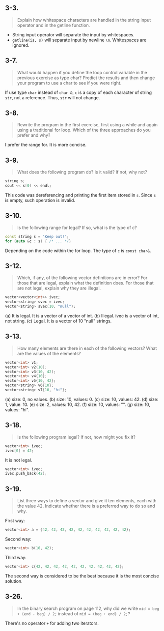 ## 3-3. 
>Explain how whitespace characters are handled in the string input operator and in the getline function.

 * String input operator will separate the input by whitespaces.
 * `getline(is, s)` will separate input by newline `\n`. Whitespaces are ignored.

## 3-7.
>What would happen if you define the loop control variable in the previous exercise as type char? Predict the results and then change your program to use a char to see if you were right.

If use type `char` instead of `char &`, `c` is a copy of each character of string `str`, not a reference. Thus, `str` will not change.

## 3-8.
>Rewrite the program in the first exercise, first using a while and again using a traditional for loop. Which of the three approaches do you prefer and why?

I prefer the range for. It is more concise.

## 3-9.
>What does the following program do? Is it valid? If not, why not?
```cpp
string s;
cout << s[0] << endl;
```

This code was dereferencing and printing the first item stored in `s`. Since `s` is empty, such operation is invalid.

## 3-10.
>Is the following range for legal? If so, what is the type of c?
```cpp
const string s = "Keep out!";
for (auto &c : s) { /* ... */}
```

Depending on the code within the for loop. The type of `c` is `const char&`.

## 3-12.
>Which, if any, of the following vector definitions are in error? For those that are legal, explain what the definition does. For those that are not legal, explain why they are illegal.
```cpp
vector<vector<int>> ivec;
vector<string> svec = ivec;
vector<string> svec(10, "null");
```

(a) It is legal. It is a vector of a vector of int.
(b) Illegal. ivec is a vector of int, not string.
(c) Legal. It is a vector of 10 "null" strings.

## 3-13.
>How many elements are there in each of the following vectors? What are the values of the elements?
```cpp
vector<int> v1;
vector<int> v2(10);
vector<int> v3(10, 42);
vector<int> v4{10};
vector<int> v5{10, 42};
vector<string> v6{10};
vector<string> v7{10, "hi"};
```

(a) size: 0, no values.
(b) size: 10, values: 0.
(c) size: 10, values: 42.
(d) size: 1, value: 10.
(e) size: 2, values: 10, 42.
(f) size: 10, values: "".
(g) size: 10, values: "hi".

## 3-18.
>Is the following program legal? If not, how might you fix it?
```cpp
vector<int> ivec;
ivec[0] = 42;
```

It is not legal.
```cpp
vector<int> ivec;
ivec.push_back(42);
```

## 3-19.
>List three ways to define a vector and give it ten elements, each with the value 42. Indicate whether there is a preferred way to do so and why.

First way:
```cpp
vector<int> a = {42, 42, 42, 42, 42, 42, 42, 42, 42, 42};
```

Second way:
```cpp
vector<int> b(10, 42);
```

Third way:
```cpp
vector<int> c{42, 42, 42, 42, 42, 42, 42, 42, 42, 42};
```

The second way is considered to be the best because it is the most concise solution.

## 3-26.
>In the binary search program on page 112, why did we write `mid = beg + (end - beg) / 2;` instead of `mid = (beg + end) / 2;`?

There's no operator `+` for adding two iterators.
